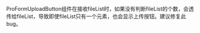 ProFormUploadButton组件在接收fileList时，如果没有判断fileList的个数，会透传给fileList，导致即使fileList只有一个元素，也会显示上传按钮。建议修复此bug。
